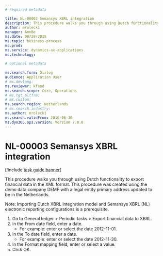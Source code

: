 ```yaml
--- 
# required metadata 
 
title: NL-00003 Semansys XBRL integration
description: This procedure walks you through using Dutch functionality to export financial data in the XML format. 
author: mrolecki
manager: AnnBe 
ms.date: 08/29/2018
ms.topic: business-process 
ms.prod:  
ms.service: dynamics-ax-applications 
ms.technology:  
 
# optional metadata 
 
ms.search.form: Dialog   
audience: Application User 
# ms.devlang:  
ms.reviewer: kfend
ms.search.scope: Core, Operations 
# ms.tgt_pltfrm:  
# ms.custom:  
ms.search.region: Netherlands
# ms.search.industry: 
ms.author: mrolecki
ms.search.validFrom: 2016-06-30 
ms.dyn365.ops.version: Version 7.0.0 
---
```

# NL-00003 Semansys XBRL integration

[!include [task guide banner](../../includes/task-guide-banner.md)]

This procedure walks you through using Dutch functionality to export financial data in the XML format. This procedure was created using the demo data company DEMF with a legal entity primary address updated to be in the Netherlands.

Note: Importing Dutch XBRL integration model and Semansys XBRL (NL) electronic reporting configurations is a prerequisite.

1. Go to General ledger > Periodic tasks > Export financial data to XBRL.
2. In the From date field, enter a date.
    * For example: enter or select the date 2012-11-01.  
3. In the To date field, enter a date.
    * For example: enter or select the date 2012-11-30.  
4. In the Format mapping field, enter or select a value.
5. Click OK.


